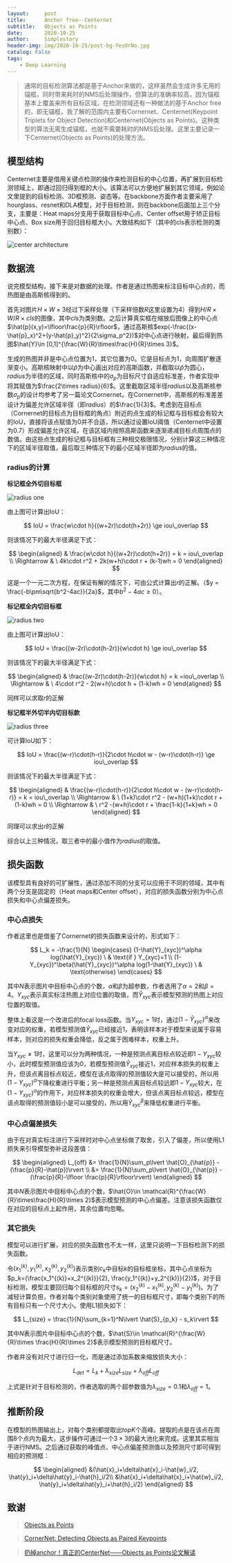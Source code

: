```yaml
---
layout:     post
title:      Anchor free--Centernet
subtitle:   Objects as Points
date:       2020-10-25
author:     Simplestory
header-img: img/2020-10-25/post-bg-YesOrNo.jpg
catalog: False
tags:
    - Deep Learning
---
```


> 通常的目标检测算法都是基于Anchor来做的，这样虽然会生成许多无用的锚框，同时带来耗时的NMS后处理操作，但算法的准确率较高，因为锚框基本上覆盖来所有目标区域。在检测领域还有一种做法的基于Anchor free的，即无锚框，我了解的范围内主要有Cornernet、Centernet(Keypoint Triplets for Object Detection)和Centernet(Objects as Points)。这种类型的算法无需生成锚框，也就不需要耗时的NMS后处理。这里主要记录一下Centernet(Objects as Points)的处理方法。

## 模型结构

Centernet主要是借用关键点检测的操作来检测目标的中心位置，再扩展到目标检测领域上，即通过回归得到框的大小。该算法可以方便地扩展到其它领域，例如论文里提到的目标检测、3D框预测、姿态等。在backbone方面作者主要采用了hourglass、resnet和DLA模型，对于目标检测，则在backbone后面加上三个分支，主要是：Heat maps分支用于获取目标中心点、Center offset用于矫正目标中心点、Box size用于回归目标框大小。大致结构如下（其中的cls表示检测的类别数）：

![center architecture](https://raw.githubusercontent.com/simplestory/simplestory.github.io/master/img/2020-10-25/center_arch.jpg)

## 数据流

说完模型结构，接下来是对数据的处理。作者是通过热图来标注目标中心点的，而热图是由高斯核得到的。

首先对图片$H\times W\times 3$经过下采样处理（下采样倍数$R$这里设置为$4$）得到$H/R\times W/R\times cls$的图像，其中$cls$为类别数。之后计算真实框在缩放后图像上的中心点$\hat{p}(x,y)=\lfloor\frac{p}{R}\rfloor$，通过高斯核$exp(-\frac{(x-\hat{p}_x)^2+(y-\hat{p}_y)^2}{2\sigma_p^2})$对中心点进行映射，最后得到热图$\hat{Y}\in [0,1]^{\frac{W}{R}\times\frac{H}{R}\times 3}$。

生成的热图并非是中心点位置为1，其它位置为0。它是目标点为1，向周围扩散逐渐变小。高斯核映射中以$\hat{p}$为中心画出对应的高斯函数，并截取以$\hat{p}$为圆心，$radius$为半径的区域，同时高斯核中的$\sigma_p$为目标尺寸自适应标准差，作者实现中将其赋值为$\frac{2\times radius}{6}$。这里截取区域半径$radius$以及高斯核参数$\sigma_p$的设计均参考了另一篇论文Cornernet。在Cornernet中，高斯核的标准差差设计为偏差允许区域半径（即$radius$）的$\frac{1}{3}$。考虑到在目标点（Cornernet的目标点为目标框的角点）附近的点生成的标记框与目标框会有较大的IoU，直接将该点赋值为0并不合适，所以通过设置IoU阈值（Centernet中设置为0.7）形成偏差允许区域，在该区域内按照高斯函数来逐渐递减目标点周围点的数值。由这些点生成的标记框与目标框有三种相交极限情况，分别计算这三种情况下的区域半径取值，最后取三种情况下的最小区域半径即为$radius$的值。

### radius的计算

**标记框全外切目标框**

![radius one](https://raw.githubusercontent.com/simplestory/simplestory.github.io/master/img/2020-10-25/radius_1.png)

由上图可计算出IoU：

$$
IoU = \frac{w\cdot h}{(w+2r)\cdot(h+2r)} \ge iou\_overlap
$$

则该情况下的最大半径满足下式：

$$
\begin{aligned}
    & \frac{w\cdot h}{(w+2r)\cdot(h+2r)} = k = iou\_overlap \\
    \Rightarrow & \ 4k\cdot r^2 + 2k(w+h)\cdot r + (k-1)wh = 0
\end{aligned}
$$

这是一个一元二次方程，在保证有解的情况下，可由公式计算出$r$的正解。（$y = \frac{-b\pm\sqrt{b^2-4ac}}{2a}$，其中$b^2-4ac\ge 0$）。

**标记框全内切目标框**

![radius two](https://raw.githubusercontent.com/simplestory/simplestory.github.io/master/img/2020-10-25/radius_2.png)

由上图可计算出IoU：

$$
IoU = \frac{(w-2r)\cdot(h-2r)}{w\cdot h} \ge iou\_overlap
$$

则该情况下的最大半径满足下式：

$$
\begin{aligned}
    & \frac{(w-2r)\cdot(h-2r)}{w\cdot h} = k =iou\_overlap \\
    \Rightarrow & \ 4\cdot r^2 - 2(w+h)\cdot h + (1-k)wh = 0
\end{aligned}
$$

同样可以求取$r$的正解

**标记框半外切半内切目标款**

![radius three](https://raw.githubusercontent.com/simplestory/simplestory.github.io/master/img/2020-10-25/radius_3.png)

可计算IoU如下：

$$
IoU = \frac{(w-r)\cdot(h-r)}{2\cdot h\cdot w - (w-r)\cdot(h-r)} \ge iou\_overlap
$$

则该情况下的最大半径满足下式：

$$
\begin{aligned}
    & \frac{(w-r)\cdot(h-r)}{2\cdot h\cdot w - (w-r)\cdot(h-r)} = k = iou\_overlap \\
    \Rightarrow & \ (1+k)\cdot r^2 - (w+h)(1+k)\cdot r + (1-k)wh = 0 \\
    \Rightarrow & \ r^2 -(w+h)\cdot r + \frac{1-k}{1+k}wh = 0
\end{aligned}
$$

同理可以求出$r$的正解

综合以上三种情况，取三者中的最小值作为$radius$的取值。

## 损失函数

该模型具有良好的可扩展性，通过添加不同的分支可以应用于不同的领域，其中有两个分支是固定的（Heat maps和Center offset），对应的损失函数分别为中心点损失和中心点偏差损失。

### 中心点损失

作者这里也是借鉴了Cornernet的损失函数来设计的，形式如下：

$$
L_k = -\frac{1}{N}
\begin{cases}
    (1-\hat{Y}_{xyc})^\alpha log(\hat{Y}_{xyc}) \ & \text{if } Y_{xyc}=1 \\
    (1-Y_{xyc})^\beta(\hat{Y}_{xyc})^\alpha log(1-\hat{Y}_{xyc}) \ & \text{otherwise}
\end{cases}
$$

其中$N$表示图片中目标中心点的个数，$\alpha$和$\beta$为超参数，作者选用了$\alpha=2$和$\beta=4$。$Y_{xyc}$表示真实标注热图上对应位置的取值，而$\hat{Y}_{xyc}$表示模型预测的热图上对应位置的取值。

整体上看这是一个改进后的focal loss函数。当$Y_{xyc}=1$时，通过$(1-\hat{Y}_{xyc})^\alpha$来改变对应的权重，若模型预测值$\hat{Y}_{xyc}$已经接近1，表明该样本对于模型来说属于容易样本，则对应的损失权重会降低，反之属于困难样本，权重上升。

当$Y_{xyc}\neq 1$时，这里可以分为两种情况，一种是预测点离目标点较近即$1-Y_{xyc}$较小，此时模型预测值应该为0，若模型预测值$\hat{Y}_{xyc}$接近1，对应样本损失的权重上升，但该点离目标点较近，模型在该点取得的预测值较大是可以接受的，所以用$(1-Y_{xyc})^\alpha$下降权重进行平衡；另一种是预测点离目标点较远即$1-Y_{xyc}$较大，在$(1-Y_{xyc})^\alpha$的作用下，对应样本损失的权重会增大，但该点离目标点较远，模型在该点取得的预测值较小是可以接受的，所以用$\hat{Y}_{xyc}^\beta$来降低权重进行平衡。

### 中心点偏差损失

由于在对真实标注进行下采样时对中心点坐标做了取舍，引入了偏差，所以使用L1损失来引导模型弥补这段差值：

$$
\begin{aligned}
    L_{off} &= \frac{1}{N}\sum_p\lvert \hat{O}_{\hat{p}} - (\frac{p}{R}-\hat{p})\rvert \\
    &= \frac{1}{N}\sum_p\lvert \hat{O}_{\hat{p}} - (\frac{p}{R}-\lfloor \frac{p}{R}\rfloor\rvert)
    \end{aligned}
$$

其中$N$表示图片中目标中心点的个数，$\hat{O}\in \mathcal{R}^{\frac{W}{R}\times\frac{H}{R}\times 2}$表示模型预测的中心点偏差。注意该损失函数仅在对应的目标点上起作用，其余位置均忽略。

### 其它损失

模型可以进行扩展，对应的损失函数也不太一样，这里只说明一下目标检测下的损失函数。

令$(x_1^{(k)}, y_1^{(k)}, x_2^{(k)}, y_2^{(k)})$表示类别$c_k$中目标$k$的目标框坐标，其中心点坐标为$p_k=(\frac{x_1^{(k)}+x_2^{(k)}}{2}, \frac{y_1^{(k)}+y_2^{(k)}}{2})$，对于目标检测，模型主要回归每个目标框的尺寸$s_k=(x_2^{(k)}-x_1^{(k)}, y_2^{(k)}-y_1^{(k)})$。为了减轻计算负担，作者对每个类别对象使用了统一的目标框尺寸，即每个类别下的所有目标只有一个尺寸大小。使用L1损失如下：

$$
L_{size} = \frac{1}{N}\sum_{k=1}^N\lvert \hat{S}_{p_k} - s_k\rvert
$$

其中$N$表示图片中目标中心点的个数，$\hat{S}\in \mathcal{R}^{\frac{W}{R}\times \frac{H}{R}\times 2}$表示模型预测的目标框尺寸。

作者并没有对尺寸进行归一化，而是通过添加系数来缩放损失大小：

$$
L_{det} = L_k + \lambda_{size}L_{size} + \lambda_{off}L_{off}
$$

上式是针对于目标检测的，作者选取的两个超参数值为$\lambda_{size}=0.1$和$\lambda_{off}=1$。

## 推断阶段

在模型的热图输出上，对每个类别都提取出$topK$个高峰。提取的点是在该点在周围8个点内为最大，这步操作可通过一个$3\times 3$的最大池化来完成。这里其实相当于进行NMS。之后通过获取的峰值点、中心点偏差预测值以及预测尺寸即可得到相应的预测框：

$$
\begin{aligned}
    &(\hat{x}_i+\delta\hat{x}_i-\hat{w}_i/2, \hat{y}_i+\delta\hat{y}_i-\hat{h}_i/2\\
    &\hat{x}_i+\delta\hat{x}_i+\hat{w}_i/2, \hat{y}_i+\delta\hat{y}_i+\hat{h}_i/2)
\end{aligned}
$$

## 致谢

>[Objects as Points](https://arxiv.org/pdf/1904.07850.pdf)

>[CornerNet: Detecting Objects as Paired Keypoints](https://arxiv.org/pdf/1808.01244.pdf)

>[扔掉anchor！真正的CenterNet——Objects as Points论文解读](https://zhuanlan.zhihu.com/p/66048276)